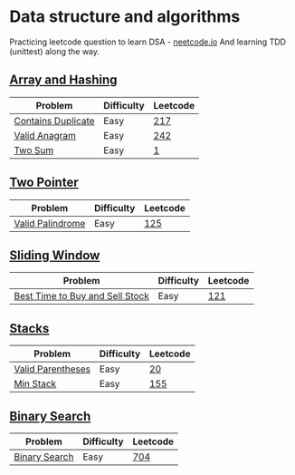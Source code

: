 # Data structure and algorithms 
Practicing leetcode question to learn DSA - [neetcode.io](neetcode.io)
And learning TDD (unittest) along the way.



## [Array and Hashing](/Array%20%26%20Hashing/)

Problem | Difficulty | Leetcode
--------|-----------|----------------------------------------------------
[Contains Duplicate](Array%20&%20Hashing/contains_duplicate.py)| Easy | [217](https://leetcode.com/problems/contains-duplicate/)
[Valid Anagram](Array%20&%20Hashing/valid_anagram.py) | Easy | [242](https://leetcode.com/problems/valid-anagram/)
[Two Sum](Array%20&%20Hashing/two_sum.py) | Easy | [1](https://leetcode.com/problems/two-sum/)



## [Two Pointer](/Two%20Pointer/)

Problem | Difficulty | Leetcode
--------|-----------|----------------------------------------------------
[Valid Palindrome](/Two%20Pointer/valid_palindrome.py)| Easy | [125](https://leetcode.com/problems/valid-palindrome/)



## [Sliding Window](/Sliding%20Window/)

Problem | Difficulty | Leetcode
--------|-----------|----------------------------------------------------
[Best Time to Buy and Sell Stock](/Sliding%20Window/buy_sell_stock.py)| Easy | [121](https://leetcode.com/problems/best-time-to-buy-and-sell-stock/)



## [Stacks](/Stack/)

Problem | Difficulty | Leetcode
--------|-----------|----------------------------------------------------
[Valid Parentheses](/Stack/valid_parentheses.py)| Easy | [20](https://leetcode.com/problems/valid-parentheses/)
[Min Stack](/Stack/min_stack.py)| Easy  | [155](https://leetcode.com/problems/min-stack/)


## [Binary Search](/Binary%20Search/)

Problem | Difficulty | Leetcode
--------|-----------|----------------------------------------------------
[Binary Search](/Binary%20Search/binary_search.py)| Easy | [704](https://leetcode.com/problems/binary-search/)
